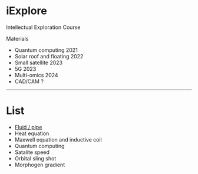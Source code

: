 # iExplore
Intellectual Exploration Course

Materials
* Quantum computing 2021
* Solar roof and floating 2022
* Small satellite 2023
* 5G 2023
* Multi-omics 2024
* CAD/CAM ?

---

# List

* [Fluid / pipe](https://colab.research.google.com/drive/1rpkMxT3q8qKCjOy8sd6K1i3ttyqg278m?usp=drive_link)
* Heat equation
* Maxwell equation and inductive coil
* Quantum computing
* Satalite speed
* Orbital sling shot
* Morphogen gradient
